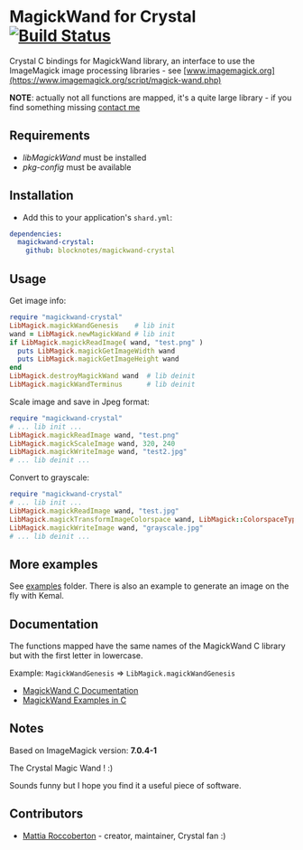 # MagickWand for Crystal [![Build Status](https://travis-ci.org/blocknotes/magickwand-crystal.svg?branch=im_7.0)](https://travis-ci.org/blocknotes/magickwand-crystal)

Crystal C bindings for MagickWand library, an interface to use the ImageMagick image processing libraries - see [www.imagemagick.org](https://www.imagemagick.org/script/magick-wand.php)

**NOTE**: actually not all functions are mapped, it's a quite large library - if you find something missing [contact me](http://www.blocknot.es/me)

## Requirements

- *libMagickWand* must be installed
- *pkg-config* must be available

## Installation

- Add this to your application's `shard.yml`:

```yaml
dependencies:
  magickwand-crystal:
    github: blocknotes/magickwand-crystal
```

## Usage

Get image info:

```ruby
require "magickwand-crystal"
LibMagick.magickWandGenesis    # lib init
wand = LibMagick.newMagickWand # lib init
if LibMagick.magickReadImage( wand, "test.png" )
  puts LibMagick.magickGetImageWidth wand
  puts LibMagick.magickGetImageHeight wand
end
LibMagick.destroyMagickWand wand  # lib deinit
LibMagick.magickWandTerminus      # lib deinit
```

Scale image and save in Jpeg format:

```ruby
require "magickwand-crystal"
# ... lib init ...
LibMagick.magickReadImage wand, "test.png"
LibMagick.magickScaleImage wand, 320, 240
LibMagick.magickWriteImage wand, "test2.jpg"
# ... lib deinit ...
```

Convert to grayscale:

```ruby
require "magickwand-crystal"
# ... lib init ...
LibMagick.magickReadImage wand, "test.jpg"
LibMagick.magickTransformImageColorspace wand, LibMagick::ColorspaceType::GRAYColorspace
LibMagick.magickWriteImage wand, "grayscale.jpg"
# ... lib deinit ...
```

## More examples

See [examples](https://github.com/blocknotes/magickwand-crystal/tree/master/examples) folder. There is also an example to generate an image on the fly with Kemal.

## Documentation

The functions mapped have the same names of the MagickWand C library but with the first letter in lowercase.

Example: `MagickWandGenesis` => `LibMagick.magickWandGenesis`

- [MagickWand C Documentation](https://www.imagemagick.org/api/MagickWand/index.html)
- [MagickWand Examples in C](http://members.shaw.ca/el.supremo/MagickWand/)

## Notes

Based on ImageMagick version: **7.0.4-1**

The Crystal Magic Wand ! :)

Sounds funny but I hope you find it a useful piece of software.

## Contributors

- [Mattia Roccoberton](http://blocknot.es) - creator, maintainer, Crystal fan :)
